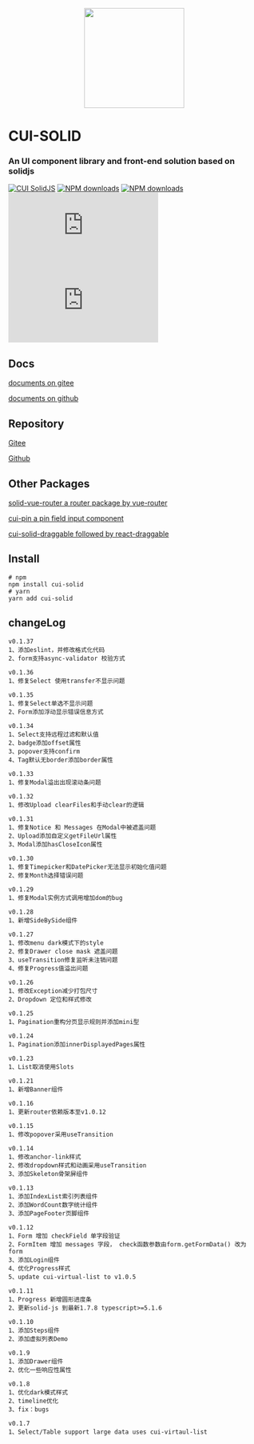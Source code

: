<p align="center">
    <a href="https://cqb325.gitee.io/cui-solid-doc">
        <img width="200" src="https://gitee.com/cqb325/cui-solid/raw/master/examples/assets/images/logo.svg">
    </a>
</p>

<h1>
CUI-SOLID
    <h3>An UI component library and front-end solution based on solidjs</h3>
</h1>

[![CUI SolidJS](https://img.shields.io/npm/v/cui-solid.svg?style=flat-square)](https://www.npmjs.org/package/cui-solid)
[![NPM downloads](https://img.shields.io/npm/dm/cui-solid.svg?style=flat-square)](https://npmjs.org/package/cui-solid)
[![NPM downloads](https://img.shields.io/npm/dt/cui-solid.svg?style=flat-square)](https://npmjs.org/package/cui-solid)
![JS gzip size](https://img.badgesize.io/https:/unpkg.com/cui-solid/dist/cui.min.esm.js?label=gzip%20size%3A%20JS&compression=gzip&style=flat-square)
![CSS gzip size](https://img.badgesize.io/https://unpkg.com/cui-solid/dist/styles/cui.css?compression=gzip&label=gzip%20size:%20CSS&style=flat-square)
## Docs
[documents on gitee](https://cqb325.gitee.io/cui-solid-doc "cui-solid-doc")

[documents on github](https://cqb325.github.io/cui-solid-doc "cui-solid-doc")

## Repository

[Gitee](https://gitee.com/cqb325/cui-solid "Gitee")

[Github](https://github.com/cqb325/cui-solid "Github")

## Other Packages

[solid-vue-router a router package by vue-router](https://gitee.com/cqb325/solid-vue-router "solid-vue-router")

[cui-pin a pin field input component](https://gitee.com/cqb325/cui-pin "cui-pin")

[cui-solid-draggable followed by react-draggable](https://gitee.com/cqb325/cui-solid-draggable "cui-solid-draggable")

## Install

    # npm
    npm install cui-solid
    # yarn
    yarn add cui-solid

## changeLog
    v0.1.37
    1、添加eslint，并修改格式化代码
    2、form支持async-validator 校验方式

    v0.1.36
    1、修复Select 使用transfer不显示问题

    v0.1.35
    1、修复Select单选不显示问题
    2、Form添加浮动显示错误信息方式
    
    v0.1.34
    1、Select支持远程过滤和默认值
    2、badge添加offset属性
    3、popover支持confirm
    4、Tag默认无border添加border属性
    
    v0.1.33
    1、修复Modal溢出出现滚动条问题

    v0.1.32
    1、修改Upload clearFiles和手动clear的逻辑

    v0.1.31
    1、修复Notice 和 Messages 在Modal中被遮盖问题
    2、Upload添加自定义getFileUrl属性
    3、Modal添加hasCloseIcon属性

    v0.1.30
    1、修复Timepicker和DatePicker无法显示初始化值问题
    2、修复Month选择错误问题

    v0.1.29
    1、修复Modal实例方式调用增加dom的bug

    v0.1.28
    1、新增SideBySide组件

    v0.1.27
    1、修改menu dark模式下的style
    2、修复Drawer close mask 遮盖问题
    3、useTransition修复监听未注销问题
    4、修复Progress值溢出问题

    v0.1.26
    1、修改Exception减少打包尺寸
    2、Dropdown 定位和样式修改
    
    v0.1.25
    1、Pagination重构分页显示规则并添加mini型

    v0.1.24
    1、Pagination添加innerDisplayedPages属性

    v0.1.23
    1、List取消使用Slots
    
    v0.1.21
    1、新增Banner组件

    v0.1.16
    1、更新router依赖版本至v1.0.12
    
    v0.1.15
    1、修改popover采用useTransition
    
    v0.1.14
    1、修改anchor-link样式
    2、修改dropdown样式和动画采用useTransition
    3、添加Skeleton骨架屏组件

    v0.1.13
    1、添加IndexList索引列表组件
    2、添加WordCount数字统计组件
    3、添加PageFooter页脚组件

    v0.1.12
    1、Form 增加 checkField 单字段验证
    2、FormItem 增加 messages 字段， check函数参数由form.getFormData() 改为 form
    3、添加Login组件
    4、优化Progress样式
    5、update cui-virtual-list to v1.0.5

    v0.1.11
    1、Progress 新增圆形进度条
    2、更新solid-js 到最新1.7.8 typescript>=5.1.6

    v0.1.10
    1、添加Steps组件
    2、添加虚拟列表Demo

    v0.1.9
    1、添加Drawer组件
    2、优化一些响应性属性
    
    v0.1.8
    1、优化dark模式样式
    2、timeline优化
    3、fix：bugs

    v0.1.7 
    1、Select/Table support large data uses cui-virtaul-list